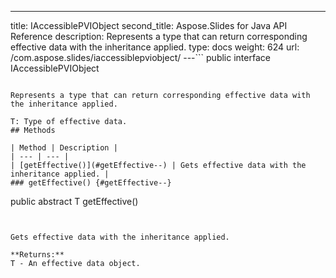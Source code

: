 ---
title: IAccessiblePVIObject
second_title: Aspose.Slides for Java API Reference
description: Represents a type that can return corresponding effective data with the inheritance applied.
type: docs
weight: 624
url: /com.aspose.slides/iaccessiblepviobject/
---```
public interface IAccessiblePVIObject<T>
```

Represents a type that can return corresponding effective data with the inheritance applied.

T: Type of effective data.
## Methods

| Method | Description |
| --- | --- |
| [getEffective()](#getEffective--) | Gets effective data with the inheritance applied. |
### getEffective() {#getEffective--}
```
public abstract T getEffective()
```


Gets effective data with the inheritance applied.

**Returns:**
T - An effective data object.
